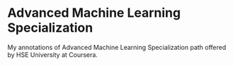 # Advanced Machine Learning Specialization

My annotations of Advanced Machine Learning Specialization path offered by HSE University at Coursera.
